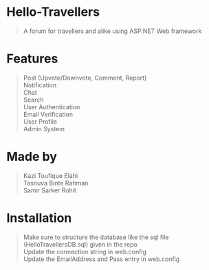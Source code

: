 # Hello-Travellers
> A forum for travellers and alike using ASP.NET Web framework

# Features
> Post (Upvote/Downvote, Comment, Report)\
> Notification\
> Chat\
> Search\
> User Authentication\
> Email Verification\
> User Profile\
> Admin System

# Made by
> Kazi Toufique Elahi\
> Tasnuva Binte Rahman\
> Samir Sarker Rohit

# Installation
> Make sure to structure the database like the sql file (HelloTravellersDB.sql) given in the repo\
> Update the connection string in web.config\
> Update the EmailAddress and Pass entry in web.config
